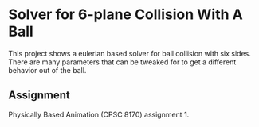 # Solver for 6-plane Collision With A Ball

This project shows a eulerian based solver for ball collision
with six sides. There are many parameters that can be tweaked for to
get a different behavior out of the ball.

## Assignment
Physically Based Animation (CPSC 8170) assignment 1.

